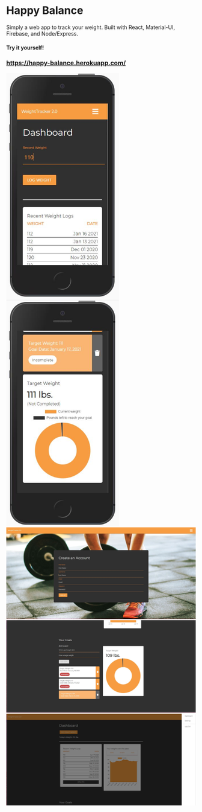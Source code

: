 # Happy Balance

Simply a web app to track your weight. Built with React, Material-UI, Firebase, and Node/Express. 

#### Try it yourself!

### https://happy-balance.herokuapp.com/

<img src="mobile.jpg" width="300">

<img src="mobile2.jpg" width="300">

<img src="create-account.jpg" width="600">

<img src="dashboard.jpg" width="600">

<img src="dashboard2.jpg" width="600">
